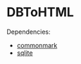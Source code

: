# DBToHTML
Dependencies:
- [commonmark](https://commonmark.org/)
- [sqlite](https://www.sqlite.org/index.html)
